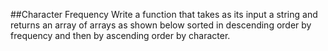 ##Character Frequency
Write a function that takes as its input a string and returns an array of arrays as shown below sorted in descending order by frequency and then by ascending order by character.
